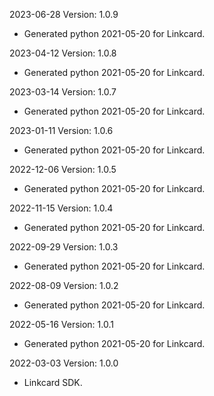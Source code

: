 2023-06-28 Version: 1.0.9
- Generated python 2021-05-20 for Linkcard.

2023-04-12 Version: 1.0.8
- Generated python 2021-05-20 for Linkcard.

2023-03-14 Version: 1.0.7
- Generated python 2021-05-20 for Linkcard.

2023-01-11 Version: 1.0.6
- Generated python 2021-05-20 for Linkcard.

2022-12-06 Version: 1.0.5
- Generated python 2021-05-20 for Linkcard.

2022-11-15 Version: 1.0.4
- Generated python 2021-05-20 for Linkcard.

2022-09-29 Version: 1.0.3
- Generated python 2021-05-20 for Linkcard.

2022-08-09 Version: 1.0.2
- Generated python 2021-05-20 for Linkcard.

2022-05-16 Version: 1.0.1
- Generated python 2021-05-20 for Linkcard.

2022-03-03 Version: 1.0.0
- Linkcard SDK.

